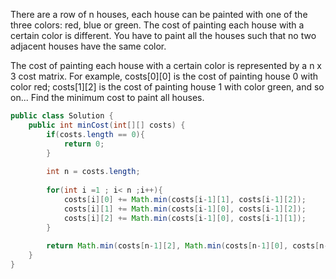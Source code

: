 There are a row of n houses, each house can be painted with one of the three colors: red, blue or green. The cost of painting each house with a certain color is different. You have to paint all the houses such that no two adjacent houses have the same color.

The cost of painting each house with a certain color is represented by a n x 3 cost matrix. For example, costs[0][0] is the cost of painting house 0 with color red; costs[1][2] is the cost of painting house 1 with color green, and so on... Find the minimum cost to paint all houses.
```java
public class Solution {
    public int minCost(int[][] costs) {
        if(costs.length == 0){
            return 0;
        }
        
        int n = costs.length;
        
        for(int i =1 ; i< n ;i++){
            costs[i][0] += Math.min(costs[i-1][1], costs[i-1][2]);
            costs[i][1] += Math.min(costs[i-1][0], costs[i-1][2]);
            costs[i][2] += Math.min(costs[i-1][0], costs[i-1][1]);
        }
        
        return Math.min(costs[n-1][2], Math.min(costs[n-1][0], costs[n-1][1]));
    }
}
```
